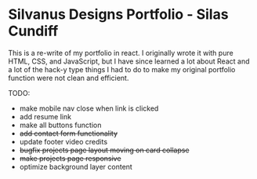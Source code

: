 # Silvanus Designs Portfolio - Silas Cundiff

This is a re-write of my portfolio in react. I originally wrote it with pure HTML, CSS, and JavaScript, but I have since learned a lot about React and a lot of the hack-y type things I had to do to make my original portfolio function were not clean and efficient.

TODO:

- make mobile nav close when link is clicked
- add resume link
- make all buttons function
- ~~add contact form functionality~~
- update footer video credits
- ~~bugfix projects page layout moving on card collapse~~
- ~~make projects page responsive~~
- optimize background layer content
